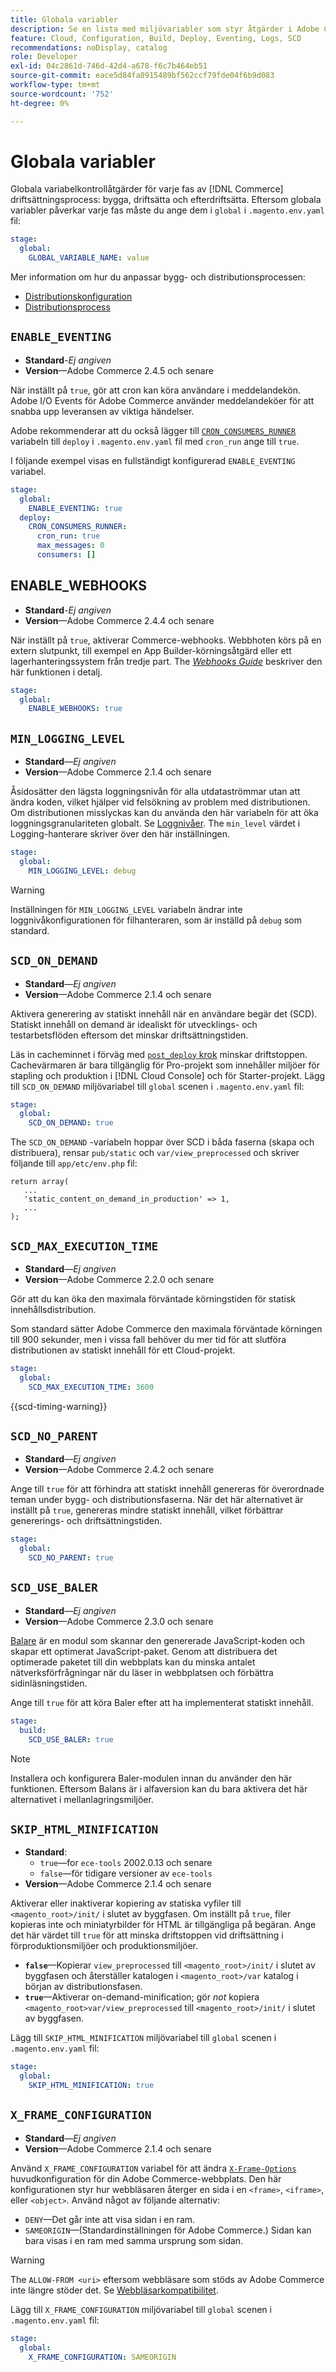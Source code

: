 ```yaml
---
title: Globala variabler
description: Se en lista med miljövariabler som styr åtgärder i Adobe Commerce för driftsättning av molninfrastruktur.
feature: Cloud, Configuration, Build, Deploy, Eventing, Logs, SCD
recommendations: noDisplay, catalog
role: Developer
exl-id: 04c2861d-746d-42d4-a678-f6c7b464eb51
source-git-commit: eace5d84fa0915489bf562ccf79fde04f6b9d083
workflow-type: tm+mt
source-wordcount: '752'
ht-degree: 0%

---
```


# Globala variabler

Globala variabelkontrollåtgärder för varje fas av [!DNL Commerce] driftsättningsprocess: bygga, driftsätta och efterdriftsätta. Eftersom globala variabler påverkar varje fas måste du ange dem i `global` i `.magento.env.yaml` fil:

```yaml
stage:
  global:
    GLOBAL_VARIABLE_NAME: value
```

Mer information om hur du anpassar bygg- och distributionsprocessen:

- [Distributionskonfiguration](configure-env-yaml.md)
- [Distributionsprocess](../deploy/process.md)

## `ENABLE_EVENTING`

- **Standard**-_Ej angiven_
- **Version**—Adobe Commerce 2.4.5 och senare

När inställt på `true`, gör att cron kan köra användare i meddelandekön. Adobe I/O Events för Adobe Commerce använder meddelandeköer för att snabba upp leveransen av viktiga händelser.

Adobe rekommenderar att du också lägger till [`CRON_CONSUMERS_RUNNER`](./variables-deploy.md#cron_consumers_runner) variabeln till `deploy` i `.magento.env.yaml` fil med `cron_run` ange till `true`.

I följande exempel visas en fullständigt konfigurerad `ENABLE_EVENTING` variabel.

```yaml
stage:
  global:
    ENABLE_EVENTING: true
  deploy:
    CRON_CONSUMERS_RUNNER:
      cron_run: true
      max_messages: 0
      consumers: []
```

## ENABLE_WEBHOOKS

- **Standard**-_Ej angiven_
- **Version**—Adobe Commerce 2.4.4 och senare

När inställt på `true`, aktiverar Commerce-webhooks. Webbhoten körs på en extern slutpunkt, till exempel en App Builder-körningsåtgärd eller ett lagerhanteringssystem från tredje part. The [_Webhooks Guide_](https://developer.adobe.com/commerce/extensibility/webhooks) beskriver den här funktionen i detalj.

```yaml
stage:
  global:
    ENABLE_WEBHOOKS: true
```

## `MIN_LOGGING_LEVEL`

- **Standard**—_Ej angiven_
- **Version**—Adobe Commerce 2.1.4 och senare

Åsidosätter den lägsta loggningsnivån för alla utdataströmmar utan att ändra koden, vilket hjälper vid felsökning av problem med distributionen. Om distributionen misslyckas kan du använda den här variabeln för att öka loggningsgranulariteten globalt. Se [Loggnivåer](log-handlers.md#log-levels). The `min_level` värdet i Logging-hanterare skriver över den här inställningen.

```yaml
stage:
  global:
    MIN_LOGGING_LEVEL: debug
```

>[!WARNING]
>
>Inställningen för `MIN_LOGGING_LEVEL` variabeln ändrar inte loggnivåkonfigurationen för filhanteraren, som är inställd på `debug` som standard.

## `SCD_ON_DEMAND`

- **Standard**—_Ej angiven_
- **Version**—Adobe Commerce 2.1.4 och senare

Aktivera generering av statiskt innehåll när en användare begär det (SCD). Statiskt innehåll on demand är idealiskt för utvecklings- och testarbetsflöden eftersom det minskar driftsättningstiden.

Läs in cacheminnet i förväg med [`post_deploy` krok](../application/hooks-property.md) minskar driftstoppen. Cachevärmaren är bara tillgänglig för Pro-projekt som innehåller miljöer för stapling och produktion i [!DNL Cloud Console] och för Starter-projekt. Lägg till `SCD_ON_DEMAND` miljövariabel till `global` scenen i `.magento.env.yaml` fil:

```yaml
stage:
  global:
    SCD_ON_DEMAND: true
```

The `SCD_ON_DEMAND` -variabeln hoppar över SCD i båda faserna (skapa och distribuera), rensar `pub/static` och `var/view_preprocessed` och skriver följande till `app/etc/env.php` fil:

```php?start_inline=1
return array(
   ...
   'static_content_on_demand_in_production' => 1,
   ...
);
```

## `SCD_MAX_EXECUTION_TIME`

- **Standard**—_Ej angiven_
- **Version**—Adobe Commerce 2.2.0 och senare

Gör att du kan öka den maximala förväntade körningstiden för statisk innehållsdistribution.

Som standard sätter Adobe Commerce den maximala förväntade körningen till 900 sekunder, men i vissa fall behöver du mer tid för att slutföra distributionen av statiskt innehåll för ett Cloud-projekt.

```yaml
stage:
  global:
    SCD_MAX_EXECUTION_TIME: 3600
```

{{scd-timing-warning}}

## `SCD_NO_PARENT`

- **Standard**—_Ej angiven_
- **Version**—Adobe Commerce 2.4.2 och senare

Ange till `true` för att förhindra att statiskt innehåll genereras för överordnade teman under bygg- och distributionsfaserna. När det här alternativet är inställt på `true`, genereras mindre statiskt innehåll, vilket förbättrar genererings- och driftsättningstiden.

```yaml
stage:
  global:
    SCD_NO_PARENT: true
```

## `SCD_USE_BALER`

- **Standard**—_Ej angiven_
- **Version**—Adobe Commerce 2.3.0 och senare

[Balare](https://github.com/magento/baler) är en modul som skannar den genererade JavaScript-koden och skapar ett optimerat JavaScript-paket. Genom att distribuera det optimerade paketet till din webbplats kan du minska antalet nätverksförfrågningar när du läser in webbplatsen och förbättra sidinläsningstiden.

Ange till `true` för att köra Baler efter att ha implementerat statiskt innehåll.

```yaml
stage:
  build:
    SCD_USE_BALER: true
```

>[!NOTE]
>
>Installera och konfigurera Baler-modulen innan du använder den här funktionen. Eftersom Balans är i alfaversion kan du bara aktivera det här alternativet i mellanlagringsmiljöer.

## `SKIP_HTML_MINIFICATION`

- **Standard**:
   - `true`—for `ece-tools` 2002.0.13 och senare
   - `false`—för tidigare versioner av `ece-tools`
- **Version**—Adobe Commerce 2.1.4 och senare

Aktiverar eller inaktiverar kopiering av statiska vyfiler till `<magento_root>/init/` i slutet av byggfasen. Om inställt på `true`, filer kopieras inte och miniatyrbilder för HTML är tillgängliga på begäran. Ange det här värdet till `true` för att minska driftstoppen vid driftsättning i förproduktionsmiljöer och produktionsmiljöer.

- **`false`**—Kopierar `view_preprocessed` till `<magento_root>/init/` i slutet av byggfasen och återställer katalogen i `<magento_root>/var` katalog i början av distributionsfasen.
- **`true`**—Aktiverar on-demand-minification; gör _not_ kopiera `<magento_root>var/view_preprocessed` till `<magento_root>/init/` i slutet av byggfasen.

Lägg till `SKIP_HTML_MINIFICATION` miljövariabel till `global` scenen i `.magento.env.yaml` fil:

```yaml
stage:
  global:
    SKIP_HTML_MINIFICATION: true
```

## `X_FRAME_CONFIGURATION`

- **Standard**—_Ej angiven_
- **Version**—Adobe Commerce 2.1.4 och senare

Använd `X_FRAME_CONFIGURATION` variabel för att ändra [`X-Frame-Options`](https://experienceleague.adobe.com/docs/commerce-operations/configuration-guide/security/xframe-options.html) huvudkonfiguration för din Adobe Commerce-webbplats. Den här konfigurationen styr hur webbläsaren återger en sida i en `<frame>`, `<iframe>`, eller `<object>`. Använd något av följande alternativ:

- `DENY`—Det går inte att visa sidan i en ram.
- `SAMEORIGIN`—(Standardinställningen för Adobe Commerce.) Sidan kan bara visas i en ram med samma ursprung som sidan.

>[!WARNING]
>
>The `ALLOW-FROM <uri>` eftersom webbläsare som stöds av Adobe Commerce inte längre stöder det. Se [Webbläsarkompatibilitet](https://developer.mozilla.org/en-US/docs/Web/HTTP/Headers/X-Frame-Options#Browser_compatibility).

Lägg till `X_FRAME_CONFIGURATION` miljövariabel till `global` scenen i `.magento.env.yaml` fil:

```yaml
stage:
  global:
    X_FRAME_CONFIGURATION: SAMEORIGIN
```
